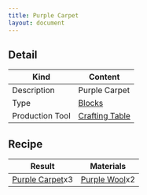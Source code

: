 ```yaml
---
title: Purple Carpet
layout: document
---
```

## Detail

|Kind|Content|
|---|---|
|Description|Purple Carpet|
|Type|[Blocks](Blocks)|
|Production Tool|[Crafting Table](Crafting_Table)|

## Recipe

|Result|Materials|
|---|---|
|[Purple Carpet](Purple_Carpet)x3|[Purple Wool](Purple_Wool)x2|

